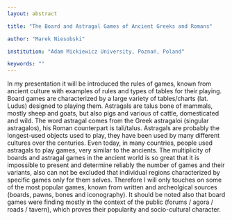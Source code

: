```yaml
---
layout: abstract

title: "The Board and Astragal Games of Ancient Greeks and Romans"

author: "Marek Niesobski"

institution: "Adam Mickiewicz University, Poznań, Poland"

keywords: ""
---
```


In my presentation it will be introduced the rules of games, known
from ancient culture with examples of rules and types of tables for
their playing. Board games are characterized by a large variety of
tables/charts (lat. Ludus) designed to playing them. Astragals are
talus bone of mammals, mostly sheep and goats, but also pigs and
various of cattle, domesticated and wild. The word astragal comes from
the Greek astragaloi (singular astragalos), his Roman counterpart is
tali/talus. Astragals are probably the longest-used objects used to
play, they have been used by many different cultures over the
centuries. Even today, in many countries, people used astragals to
play games, very similar to the ancients. The multiplicity of boards
and astragal games in the ancient world is so great that it is
impossible to present and determine reliably the number of games and
their variants, also can not be excluded that individual regions
characterized by specific games only for them selves. Therefore I will
only touches on some of the most popular games, known from written and
archeolgical sources (boards, pawns, bones and iconography). It should
be noted also that board games were finding mostly in the context of
the public (forums / agora / roads / tavern), which proves their
popularity and socio-cultural character.
